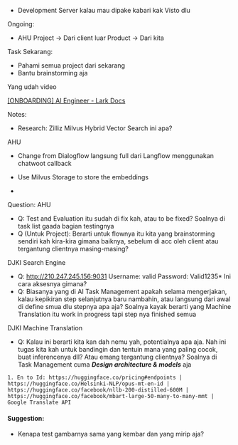 - Development Server kalau mau dipake kabari kak Visto dlu

Ongoing:
- AHU
Project -> Dari client luar
Product -> Dari kita

Task Sekarang:
- Pahami semua project dari sekarang
- Bantu brainstorming aja 

Yang udah video 


[‌​​​​​⁠​‬‬‬‌​​​​‌‬​‬⁠​⁠​⁠​​​‌‌​‍​‬‍﻿​⁠﻿​‬⁠​​﻿‍​​[ONBOARDING] AI Engineer - Lark Docs](https://lacak.larksuite.com/docx/Vs4UdWvZcoqeVtxyATTuo9pqsVe)


Notes:
- Research: Zilliz Milvus Hybrid Vector Search ini apa?

AHU
- Change from Dialogflow langsung full dari Langflow menggunakan chatwoot callback
- Use Milvus Storage to store the embeddings


- 

Question:
AHU
- Q: Test and Evaluation itu sudah di fix kah, atau to be fixed? Soalnya di task list gaada bagian testingnya
- Q (Untuk Project): Berarti untuk flownya itu kita yang brainstorming sendiri kah kira-kira gimana baiknya, sebelum di acc oleh client atau tergantung clientnya masing-masing?  

DJKI Search Engine
- Q: http://210.247.245.156:9031 Username: valid Password: Valid1235* Ini cara aksesnya gimana?
- Q: Biasanya yang di AI Task Management apakah selama mengerjakan, kalau kepikiran step selanjutnya baru nambahin, atau langsung dari awal di define smua dlu stepnya apa aja? Soalnya kayak berarti yang Machine Translation itu work in progress tapi step nya finished semua

DJKI Machine Translation
- Q: Kalau ini berarti kita kan dah nemu yah, potentialnya apa aja. Nah ini tugas kita kah untuk bandingin dan tentuin mana yang paling cocok, buat inferencenya dll? Atau emang tergantung clientnya? Soalnya di Task Management cuma ***Design architecture & models*** aja 
```
1. En to Id: https://huggingface.co/pricing#endpoints | https://huggingface.co/Helsinki-NLP/opus-mt-en-id | https://huggingface.co/facebook/nllb-200-distilled-600M | https://huggingface.co/facebook/mbart-large-50-many-to-many-mmt | Google Translate API
```




#### Suggestion:
- Kenapa test gambarnya sama yang kembar dan yang mirip aja?